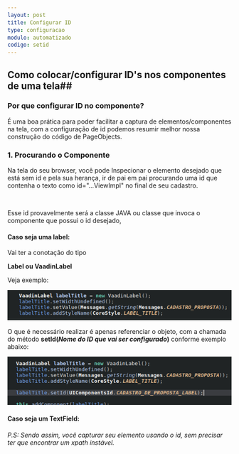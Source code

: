 ```yaml
---
layout: post
title: Configurar ID
type: configuracao
modulo: automatizado
codigo: setid
---
```


## Como colocar/configurar ID's nos componentes de uma tela##

### Por que configurar ID no componente? ####

É uma boa prática para poder facilitar a captura de elementos/componentes na tela, com a configuração de id podemos resumir melhor nossa construção do código de PageObjects.

### 1. Procurando o Componente ###

Na tela do seu browser, você pode Inspecionar o elemento desejado que está sem id e pela sua herança, ir de pai em pai procurando uma id que contenha o texto como id="...ViewImpl" no final de seu cadastro.

![]()

Esse id provavelmente será a classe JAVA ou classe que invoca o componente que possui o id desejado,

#### Caso seja uma label: ####

Vai ter a conotação do tipo

**Label ou VaadinLabel**

Veja exemplo:

![](img/label-code.png)

O que é necessário realizar é apenas referenciar o objeto, com a chamada do método **setId(*Nome do ID que vai ser configurado*)** conforme exemplo abaixo:

![](img/label-code-with-id.png)

#### Caso seja um TextField: ####



###### P.S: Sendo assim, você capturar seu elemento usando o id, sem precisar ter que encontrar um xpath instável. #######
